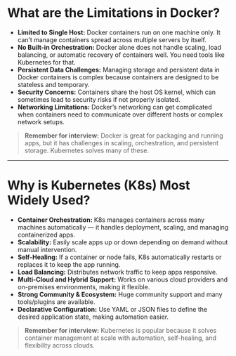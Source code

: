 # What are the Limitations in Docker?

- **Limited to Single Host:** Docker containers run on one machine only. It can’t manage containers spread across multiple servers by itself.
- **No Built-in Orchestration:** Docker alone does not handle scaling, load balancing, or automatic recovery of containers well. You need tools like Kubernetes for that.
- **Persistent Data Challenges:** Managing storage and persistent data in Docker containers is complex because containers are designed to be stateless and temporary.
- **Security Concerns:** Containers share the host OS kernel, which can sometimes lead to security risks if not properly isolated.
- **Networking Limitations:** Docker’s networking can get complicated when containers need to communicate over different hosts or complex network setups.

> **Remember for interview:** Docker is great for packaging and running apps, but it has challenges in scaling, orchestration, and persistent storage. Kubernetes solves many of these.

***

# Why is Kubernetes (K8s) Most Widely Used?

- **Container Orchestration:** K8s manages containers across many machines automatically — it handles deployment, scaling, and managing containerized apps.
- **Scalability:** Easily scale apps up or down depending on demand without manual intervention.
- **Self-Healing:** If a container or node fails, K8s automatically restarts or replaces it to keep the app running.
- **Load Balancing:** Distributes network traffic to keep apps responsive.
- **Multi-Cloud and Hybrid Support:** Works on various cloud providers and on-premises environments, making it flexible.
- **Strong Community & Ecosystem:** Huge community support and many tools/plugins are available.
- **Declarative Configuration:** Use YAML or JSON files to define the desired application state, making automation easier.

> **Remember for interview:** Kubernetes is popular because it solves container management at scale with automation, self-healing, and flexibility across clouds.



